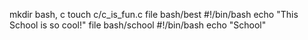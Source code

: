 mkdir bash, c
touch c/c_is_fun.c
file bash/best  #!/bin/bash echo "This School is so cool!"
file bash/school  #!/bin/bash echo "School"
